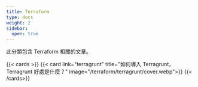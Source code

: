 ```yaml
---
title: Terraform
type: docs
weight: 2
sidebar:
  open: true
---
```


此分類包含 Terraform 相關的文章。

<!--more-->

{{< cards >}}
{{< card link="terragrunt" title="如何導入 Terragrunt，Terragrunt 好處是什麼？" image="/terraform/terragrunt/cover.webp">}}
{{< /cards>}}
